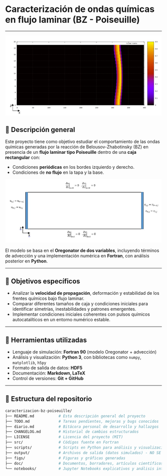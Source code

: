 # Caracterización de ondas químicas en flujo laminar (BZ - Poiseuille)

---
![Flujo laminar de Poiseuille](figs/poiseulle.jpg)
## 🧪 Descripción general

Este proyecto tiene como objetivo estudiar el comportamiento de las ondas químicas generadas por la reacción de Belousov-Zhabotinsky (BZ) en presencia de un **flujo laminar tipo Poiseuille** dentro de una **caja rectangular** con:

- Condiciones **periódicas** en los bordes izquierdo y derecho.
- Condiciones de **no flujo** en la tapa y la base.

![Esquema de condiciones de frontera](figs/c_frontera.jpg)


El modelo se basa en el **Oregonator de dos variables**, incluyendo términos de advección y una implementación numérica en **Fortran**, con análisis posterior en **Python**.

---

## 🎯 Objetivos específicos

- Analizar la **velocidad de propagación**, deformación y estabilidad de los frentes químicos bajo flujo laminar.
- Comparar diferentes tamaños de caja y condiciones iniciales para identificar simetrías, inestabilidades y patrones emergentes.
- Implementar condiciones iniciales coherentes con pulsos químicos autocatalíticos en un entorno numérico estable.

---

## 🔧 Herramientas utilizadas

- Lenguaje de simulación: **Fortran 90** (modelo Oregonator + advección)
- Análisis y visualización: **Python 3**, con bibliotecas como `numpy`, `matplotlib`, `h5py`
- Formato de salida de datos: **HDF5**
- Documentación: **Markdown, LaTeX**
- Control de versiones: **Git + GitHub**

---

## 📁 Estructura del repositorio

```bash
caracterizacion-bz-poiseuille/
├── README.md           # Esta descripción general del proyecto
├── TODO.md             # Tareas pendientes, mejoras y bugs conocidos
├── diario.md           # Bitácora personal de desarrollo y hallazgos
├── CHANGELOG.md        # Historial de cambios estructurados
├── LICENSE             # Licencia del proyecto (MIT)
├── src/                # Códigos fuente en Fortran
├── scripts/            # Scripts en Python para análisis y visualización
├── output/             # Archivos de salida (datos simulados) - NO SE SUBEN a GitHub
├── figs/               # Figuras y gráficas generadas
├── doc/                # Documentos, borradores, artículos científicos
└── notebooks/          # Jupyter Notebooks explicativos y análisis interactivo

